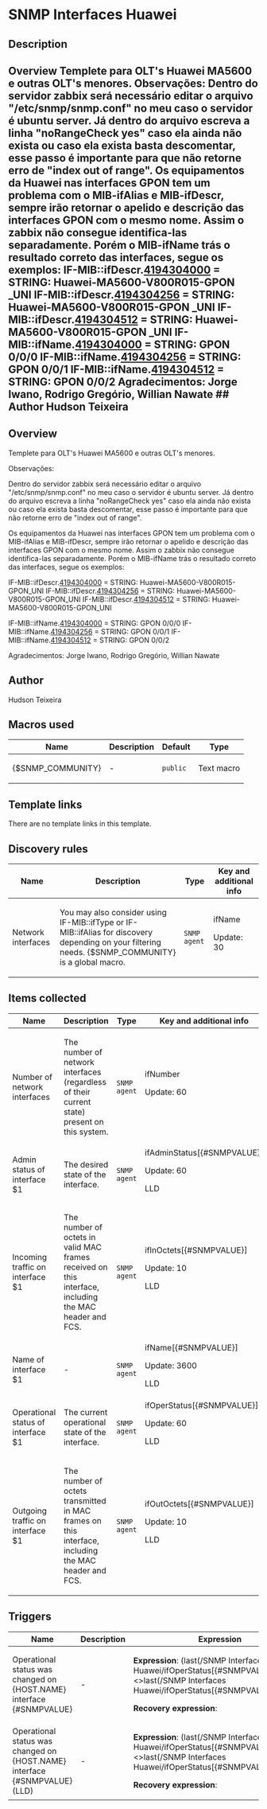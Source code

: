 # SNMP Interfaces Huawei

## Description

## Overview Templete para OLT's Huawei MA5600 e outras OLT's menores. Observações: Dentro do servidor zabbix será necessário editar o arquivo "/etc/snmp/snmp.conf" no meu caso o servidor é ubuntu server. Já dentro do arquivo escreva a linha "noRangeCheck yes" caso ela ainda não exista ou caso ela exista basta descomentar, esse passo é importante para que não retorne erro de "index out of range". Os equipamentos da Huawei nas interfaces GPON tem um problema com o MIB-ifAlias e MIB-ifDescr, sempre irão retornar o apelido e descrição das interfaces GPON com o mesmo nome. Assim o zabbix não consegue identifica-las separadamente. Porém o MIB-ifName trás o resultado correto das interfaces, segue os exemplos: IF-MIB::ifDescr.[4194304000](tel:(419)%20430-4000) = STRING: Huawei-MA5600-V800R015-GPON _UNI IF-MIB::ifDescr.[4194304256](tel:(419)%20430-4256) = STRING: Huawei-MA5600-V800R015-GPON _UNI IF-MIB::ifDescr.[4194304512](tel:(419)%20430-4512) = STRING: Huawei-MA5600-V800R015-GPON _UNI IF-MIB::ifName.[4194304000](tel:(419)%20430-4000) = STRING: GPON 0/0/0 IF-MIB::ifName.[4194304256](tel:(419)%20430-4256) = STRING: GPON 0/0/1 IF-MIB::ifName.[4194304512](tel:(419)%20430-4512) = STRING: GPON 0/0/2 Agradecimentos: Jorge Iwano, Rodrigo Gregório, Willian Nawate ## Author Hudson Teixeira 

## Overview

Templete para OLT's Huawei MA5600 e outras OLT's menores.


Observações: 


Dentro do servidor zabbix será necessário editar o arquivo "/etc/snmp/snmp.conf" no meu caso o servidor é ubuntu server. Já dentro do arquivo escreva a linha "noRangeCheck yes" caso ela ainda não exista ou caso ela exista basta descomentar, esse passo é importante para que não retorne erro de "index out of range".


Os equipamentos da Huawei nas interfaces GPON tem um problema com o MIB-ifAlias e MIB-ifDescr, sempre irão retornar o apelido e descrição das interfaces GPON com o mesmo nome. Assim o zabbix não consegue identifica-las separadamente. Porém o MIB-ifName trás o resultado correto das interfaces, segue os exemplos:

 

IF-MIB::ifDescr.[4194304000](tel:(419)%20430-4000) = STRING: Huawei-MA5600-V800R015-GPON\_UNI
IF-MIB::ifDescr.[4194304256](tel:(419)%20430-4256) = STRING: Huawei-MA5600-V800R015-GPON\_UNI
IF-MIB::ifDescr.[4194304512](tel:(419)%20430-4512) = STRING: Huawei-MA5600-V800R015-GPON\_UNI
 
 


IF-MIB::ifName.[4194304000](tel:(419)%20430-4000) = STRING: GPON 0/0/0
IF-MIB::ifName.[4194304256](tel:(419)%20430-4256) = STRING: GPON 0/0/1
IF-MIB::ifName.[4194304512](tel:(419)%20430-4512) = STRING: GPON 0/0/2
 
Agradecimentos: Jorge Iwano, Rodrigo Gregório, Willian Nawate



## Author

Hudson Teixeira

## Macros used

|Name|Description|Default|Type|
|----|-----------|-------|----|
|{$SNMP_COMMUNITY}|<p>-</p>|`public`|Text macro|
## Template links

There are no template links in this template.

## Discovery rules

|Name|Description|Type|Key and additional info|
|----|-----------|----|----|
|Network interfaces|<p>You may also consider using IF-MIB::ifType or IF-MIB::ifAlias for discovery depending on your filtering needs. {$SNMP_COMMUNITY} is a global macro.</p>|`SNMP agent`|ifName<p>Update: 30</p>|
## Items collected

|Name|Description|Type|Key and additional info|
|----|-----------|----|----|
|Number of network interfaces|<p>The number of network interfaces (regardless of their current state) present on this system.</p>|`SNMP agent`|ifNumber<p>Update: 60</p>|
|Admin status of interface $1|<p>The desired state of the interface.</p>|`SNMP agent`|ifAdminStatus[{#SNMPVALUE}]<p>Update: 60</p><p>LLD</p>|
|Incoming traffic on interface $1|<p>The number of octets in valid MAC frames received on this interface, including the MAC header and FCS.</p>|`SNMP agent`|ifInOctets[{#SNMPVALUE}]<p>Update: 10</p><p>LLD</p>|
|Name of interface $1|<p>-</p>|`SNMP agent`|ifName[{#SNMPVALUE}]<p>Update: 3600</p><p>LLD</p>|
|Operational status of interface $1|<p>The current operational state of the interface.</p>|`SNMP agent`|ifOperStatus[{#SNMPVALUE}]<p>Update: 60</p><p>LLD</p>|
|Outgoing traffic on interface $1|<p>The number of octets transmitted in MAC frames on this interface, including the MAC header and FCS.</p>|`SNMP agent`|ifOutOctets[{#SNMPVALUE}]<p>Update: 10</p><p>LLD</p>|
## Triggers

|Name|Description|Expression|Priority|
|----|-----------|----------|--------|
|Operational status was changed on {HOST.NAME} interface {#SNMPVALUE}|<p>-</p>|<p>**Expression**: (last(/SNMP Interfaces Huawei/ifOperStatus[{#SNMPVALUE}],#1)<>last(/SNMP Interfaces Huawei/ifOperStatus[{#SNMPVALUE}],#2))=1</p><p>**Recovery expression**: </p>|information|
|Operational status was changed on {HOST.NAME} interface {#SNMPVALUE} (LLD)|<p>-</p>|<p>**Expression**: (last(/SNMP Interfaces Huawei/ifOperStatus[{#SNMPVALUE}],#1)<>last(/SNMP Interfaces Huawei/ifOperStatus[{#SNMPVALUE}],#2))=1</p><p>**Recovery expression**: </p>|information|
